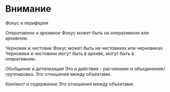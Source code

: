 # Внимание

*Фокус* и *периферия*

*Оперативное* и *архивное*
Фокус может быть на оперативном или архивном.

*Черновик* и *чистовик*
Фокус может быть на чистовиках или черновиках. Черновики и чистовики могут быть в архиве, могут быть в оперативном.

*Обобщение* и *детализация*
Это и действие - расчлениие и объединение/группировка. Это отношения между объектами.

*Контекст* и *содержание*
Это отношения между объектами.

<!-- {"date":"2016-12-03T19:06:24.527Z","id":"34d7e770-2dfd-11e7-b44f-f14586a06049","excerpt":"*Фокус* и *периферия* *Оперативное* и *архивное*..."} -->